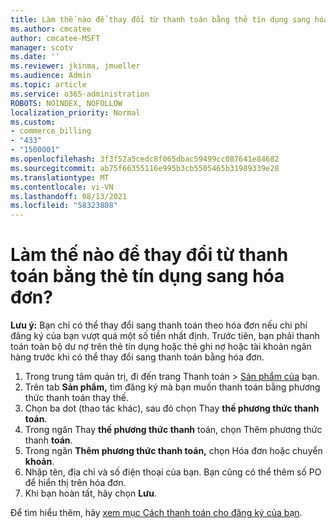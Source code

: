 ```yaml
---
title: Làm thế nào để thay đổi từ thanh toán bằng thẻ tín dụng sang hóa đơn?
ms.author: cmcatee
author: cmcatee-MSFT
manager: scotv
ms.date: ''
ms.reviewer: jkinma, jmueller
ms.audience: Admin
ms.topic: article
ms.service: o365-administration
ROBOTS: NOINDEX, NOFOLLOW
localization_priority: Normal
ms.custom:
- commerce_billing
- "433"
- "1500001"
ms.openlocfilehash: 3f3f52a5cedc8f065dbac59499cc087641e84682
ms.sourcegitcommit: ab75f66355116e995b3cb5505465b31989339e28
ms.translationtype: MT
ms.contentlocale: vi-VN
ms.lasthandoff: 08/13/2021
ms.locfileid: "58323808"
---
```

# <a name="how-do-i-change-from-credit-card-payments-to-invoice"></a>Làm thế nào để thay đổi từ thanh toán bằng thẻ tín dụng sang hóa đơn?

**Lưu ý:** Bạn chỉ có thể thay đổi sang thanh toán theo hóa đơn nếu chi phí đăng ký của bạn vượt quá một số tiền nhất định. Trước tiên, bạn phải thanh toán toàn bộ dư nợ trên thẻ tín dụng hoặc thẻ ghi nợ hoặc tài khoản ngân hàng trước khi có thể thay đổi sang thanh toán bằng hóa đơn.

1. Trong trung tâm quản trị, đi đến trang Thanh toán  >  [Sản phẩm của](https://go.microsoft.com/fwlink/p/?linkid=842054) bạn.
2. Trên tab **Sản phẩm,** tìm đăng ký mà bạn muốn thanh toán bằng phương thức thanh toán thay thế.
3. Chọn ba dot (thao tác khác), sau đó chọn Thay **thế phương thức thanh toán**.
4. Trong ngăn Thay **thế phương thức thanh** toán, chọn Thêm phương thức thanh **toán**.
5. Trong ngăn **Thêm phương thức thanh toán,** chọn Hóa đơn hoặc chuyển **khoản**.
6. Nhập tên, địa chỉ và số điện thoại của bạn. Bạn cũng có thể thêm số PO để hiển thị trên hóa đơn.
7. Khi bạn hoàn tất, hãy chọn **Lưu**.

Để tìm hiểu thêm, hãy [xem mục Cách thanh toán cho đăng ký của bạn](https://docs.microsoft.com/microsoft-365/commerce/billing-and-payments/pay-for-your-subscription).
